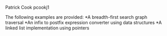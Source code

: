 Patrick Cook
pcookj1

The following examples are provided:
    *A breadth-first search graph traversal
    *An infix to postfix expression converter using data structures
    *A linked list implementation using pointers
